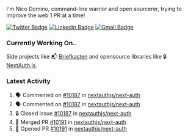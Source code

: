
I'm Nico Domino, command-line warrior and open sourcerer, trying to improve the web 1 PR at a time!

[![Twitter Badge](https://img.shields.io/badge/-@ndom91-1ca0f1?style=flat-square&labelColor=1ca0f1&logo=twitter&logoColor=white&link=https://twitter.com/ndom91)](https://twitter.com/ndom91) [![Linkedin Badge](https://img.shields.io/badge/-ndom91-blue?style=flat-square&logo=Linkedin&logoColor=white&link=https://www.linkedin.com/in/ndom91/)](https://www.linkedin.com/in/ndom91/) [![Gmail Badge](https://img.shields.io/badge/-yo@ndo.dev-c14438?style=flat-square&logo=mail.ru&logoColor=white&link=mailto:yo@ndo.dev)](mailto:yo@ndo.dev)

### Currently Working On..

Side projects like 📬 [Briefkasten](https://briefkastenhq.com) and opensource libraries like 🔒 [NextAuth.js](https://github.com/nextauthjs/next-auth).

<!--START_SECTION_PROFILE_VIEWS:readme-info-->
<!--END_SECTION_PROFILE_VIEWS:readme-info-->

<!--START_SECTION_DAILY_COMMIT:readme-info-->
<!--END_SECTION_DAILY_COMMIT:readme-info-->

<!--START_SECTION_WEEKLY_COMMIT:readme-info-->
<!--END_SECTION_WEEKLY_COMMIT:readme-info-->

### Latest Activity

<!--START_SECTION:activity-->
1. 🗣 Commented on [#10187](https://github.com/nextauthjs/next-auth/issues/10187#issuecomment-1975064875) in [nextauthjs/next-auth](https://github.com/nextauthjs/next-auth)
2. 🗣 Commented on [#10187](https://github.com/nextauthjs/next-auth/issues/10187#issuecomment-1974850495) in [nextauthjs/next-auth](https://github.com/nextauthjs/next-auth)
3. 🔒 Closed issue [#10187](https://github.com/nextauthjs/next-auth/issues/10187) in [nextauthjs/next-auth](https://github.com/nextauthjs/next-auth)
4. 🎉 Merged PR [#10191](https://github.com/nextauthjs/next-auth/pull/10191) in [nextauthjs/next-auth](https://github.com/nextauthjs/next-auth)
5. 💪 Opened PR [#10191](https://github.com/nextauthjs/next-auth/pull/10191) in [nextauthjs/next-auth](https://github.com/nextauthjs/next-auth)
<!--END_SECTION:activity-->
